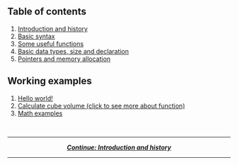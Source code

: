 ## Table of contents

1. [Introduction and history](../tutorial/introduction-and-history.md)
2. [Basic syntax](../tutorial/basic-syntax.md)
3. [Some useful functions](../tutorial/functions.md)
4. [Basic data types, size and declaration](../tutorial/data.md)
5. [Pointers and memory allocation](../tutorial/pointer-allocate.md)

## Working examples

1. [Hello world!](../examples/helloworld.f)
2. [Calculate cube volume (click to see more about function)](../examples/cube-volume.f)
3. [Math examples](../examples/math.f)

<br/>

---

<p align="center">
  <em>
    <b>
      <a href="../tutorial/introduction-and-history.md">
        Continue: Introduction and history
      </a>
    </b>
  </em>
</p>
  
---
